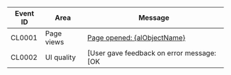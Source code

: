 | Event ID | Area | Message |
|----------|-------------|-----------------|
| CL0001 | Page views | [Page opened: {alObjectName}](../administration/telemetry-page-view-trace.md#page-opened-alobjectname) |
| CL0002 | UI quality | [User gave feedback on error message: [OK|Not OK]](../administration/telemetry-error-message-voting-trace.md) |